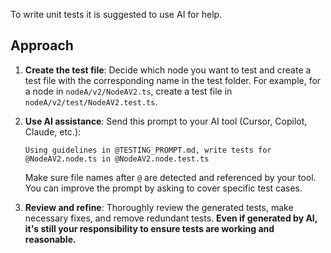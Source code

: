 To write unit tests it is suggested to use AI for 
help.

## Approach

1. **Create the test file**: Decide which node you want to test and create a test file with the corresponding name in the test folder. For example, for a node in `nodeA/v2/NodeAV2.ts`, create a test file in `nodeA/v2/test/NodeAV2.test.ts`.

2. **Use AI assistance**: Send this prompt to your AI tool (Cursor, Copilot, Claude, etc.):
   ```
   Using guidelines in @TESTING_PROMPT.md, write tests for @NodeAV2.node.ts in @NodeAV2.node.test.ts
   ```
   Make sure file names after `@` are detected and referenced by your tool.
   You can improve the prompt by asking to cover specific test cases.

3. **Review and refine**: Thoroughly review the generated tests, make necessary fixes, and remove redundant tests. __Even if generated by AI, it's still your responsibility to ensure tests are working and reasonable.__
